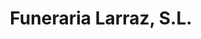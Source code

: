 ---
title: "Funeraria Larraz, S.L."
url: /amorebieta-etxano/funeraria-larraz-s-l/
shop: Bestattungen
---